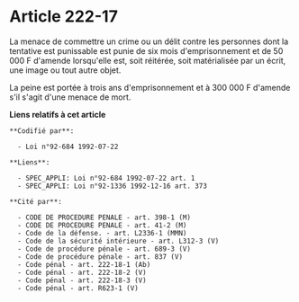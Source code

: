 # Article 222-17

La menace de commettre un crime ou un délit contre les personnes dont la tentative est punissable est punie de six mois
d'emprisonnement et de 50 000 F d'amende lorsqu'elle est, soit réitérée, soit matérialisée par un écrit, une image ou tout
autre objet.

La peine est portée à trois ans d'emprisonnement et à 300 000 F d'amende s'il s'agit d'une menace de mort.

**Liens relatifs à cet article**

	**Codifié par**:

	  - Loi n°92-684 1992-07-22

	**Liens**:

	  - SPEC_APPLI: Loi n°92-684 1992-07-22 art. 1
	  - SPEC_APPLI: Loi n°92-1336 1992-12-16 art. 373

	**Cité par**:

	  - CODE DE PROCEDURE PENALE - art. 398-1 (M)
	  - CODE DE PROCEDURE PENALE - art. 41-2 (M)
	  - Code de la défense. - art. L2336-1 (MMN)
	  - Code de la sécurité intérieure - art. L312-3 (V)
	  - Code de procédure pénale - art. 689-3 (V)
	  - Code de procédure pénale - art. 837 (V)
	  - Code pénal - art. 222-18-1 (Ab)
	  - Code pénal - art. 222-18-2 (V)
	  - Code pénal - art. 222-18-3 (V)
	  - Code pénal - art. R623-1 (V)
